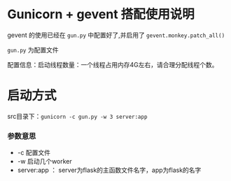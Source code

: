 # Gunicorn + gevent 搭配使用说明

gevent 的使用已经在 `gun.py` 中配置好了,并启用了 `gevent.monkey.patch_all()`

`gun.py` 为配置文件

配置信息：启动线程数量：一个线程占用内存4G左右，请合理分配线程个数。

# 启动方式

src目录下：`gunicorn -c gun.py -w 3 server:app`

### 参数意思
- -c 配置文件
- -w 启动几个worker
- server:app ： server为flask的主函数文件名字，app为flask的名字